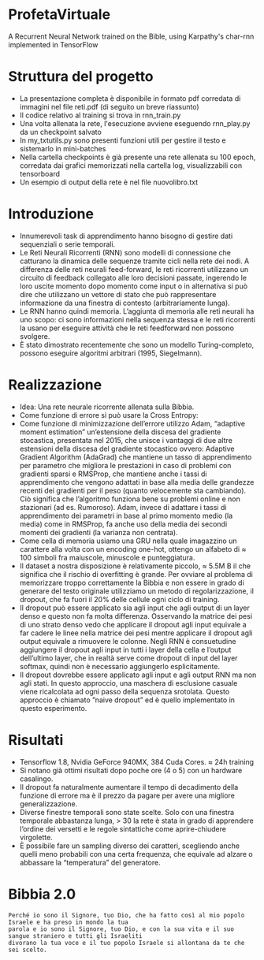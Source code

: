 # ProfetaVirtuale
A Recurrent Neural Network trained on the Bible, using Karpathy's char-rnn implemented in TensorFlow 

# Struttura del progetto
- La presentazione completa è disponibile in formato pdf corredata di immagini nel file reti.pdf (di seguito un breve riassunto)
- Il codice relativo al training si trova in rnn_train.py
- Una volta allenata la rete, l'esecuzione avviene eseguendo rnn_play.py da un checkpoint salvato
- In my_txtutils.py sono presenti funzioni utili per gestire il testo e sistemarlo in mini-batches
- Nella cartella checkpoints è già presente una rete allenata su 100 epoch, corredata dai grafici memorizzati nella cartella log, visualizzabili con tensorboard 
- Un esempio di output della rete è nel file nuovolibro.txt

# Introduzione
- Innumerevoli task di apprendimento hanno bisogno di gestire dati sequenziali o serie temporali.
- Le Reti Neurali Ricorrenti (RNN) sono modelli di connessione che catturano la dinamica delle sequenze tramite cicli nella rete dei nodi. A differenza delle reti neurali feed-forward, le reti ricorrenti utilizzano un circuito di feedback collegato alle loro decisioni passate, ingerendo le loro uscite momento dopo momento come input o in alternativa si può dire che utilizzano un vettore di stato che può rappresentare informazione da una finestra di contesto (arbitrariamente lunga).
- Le RNN hanno quindi memoria. L’aggiunta di memoria alle reti neurali ha uno scopo: ci sono informazioni nella sequenza stessa e le reti ricorrenti la usano per eseguire attività che le reti feedforward non possono svolgere.
- È stato dimostrato recentemente che sono un modello Turing-completo, possono eseguire algoritmi arbitrari (1995, Siegelmann).

# Realizzazione
- Idea: Una rete neurale ricorrente allenata sulla Bibbia.
- Come funzione di errore si può usare la Cross Entropy:
- Come funzione di minimizzazione dell’errore utilizzo Adam, “adaptive moment estimation” un’estensione della discesa del gradiente stocastica, presentata nel 2015, che unisce i vantaggi di due altre estensioni della discesa del gradiente stocastico ovvero: Adaptive Gradient Algorithm (AdaGrad) che mantiene un tasso di apprendimento per parametro che migliora le prestazioni in caso di problemi con gradienti sparsi e RMSProp, che mantiene anche i tassi di apprendimento che vengono adattati in base alla media delle grandezze recenti dei gradienti per il peso (quanto velocemente sta cambiando). Ciò significa che l’algoritmo funziona bene su problemi online e non stazionari (ad es. Rumoroso). Adam, invece di adattare i tassi di apprendimento dei parametri in base al primo momento medio (la media) come in RMSProp, fa anche uso della media dei secondi momenti dei gradienti (la varianza non centrata).
- Come cella di memoria usiamo una GRU nella quale imagazzino un carattere alla volta con un encoding one-hot, ottengo un alfabeto di ≈ 100 simboli fra maiuscole, minuscole e punteggiatura.
- Il dataset a nostra disposizione è relativamente piccolo, ≈ 5.5M B il che significa che il rischio di overfitting è grande. Per ovviare al problema di memorizzare troppo correttamente la Bibbia e non essere in grado di generare del testo originale utilizziamo un metodo di regolarizzazione, il dropout, che fa fuori il 20% delle cellule ogni ciclo di training.
- Il dropout può essere applicato sia agli input che agli output di un layer denso e questo non fa molta differenza. Osservando la matrice dei pesi di uno strato denso vedo che applicare il dropout agli input equivale a far cadere le linee nella matrice dei pesi mentre applicare il dropout agli output equivale a rimuovere le colonne. Negli RNN è consuetudine aggiungere il dropout agli input in tutti i layer della cella e l’output dell’ultimo layer, che in realtà serve come dropout di input del layer softmax, quindi non è necessario aggiungerlo esplicitamente.
- Il dropout dovrebbe essere applicato agli input e agli output RNN ma non agli stati. In questo approccio, una maschera di esclusione casuale viene ricalcolata ad ogni passo della sequenza srotolata. Questo approccio è chiamato ”naive dropout” ed è quello implementato in questo esperimento.

# Risultati 
- Tensorflow 1.8, Nvidia GeForce 940MX, 384 Cuda Cores. ≈ 24h training
- Si notano già ottimi risultati dopo poche ore (4 o 5) con un hardware casalingo.
- Il dropout fa naturalmente aumentare il tempo di decadimento della funzione di errore ma è il prezzo da pagare per avere una migliore generalizzazione.
- Diverse finestre temporali sono state scelte. Solo con una finestra temporale abbastanza lunga, > 30 la rete è stata in grado di apprendere l’ordine dei versetti e le regole sintattiche come aprire-chiudere virgolette.
- È possibile fare un sampling diverso dei caratteri, scegliendo anche quelli meno probabili con una certa frequenza, che equivale ad alzare o abbassare la “temperatura” del generatore.

# Bibbia 2.0
```
Perché io sono il Signore, tuo Dio, che ha fatto così al mio popolo Israele e ha preso in mondo la tua
parola e io sono il Signore, tuo Dio, e con la sua vita e il suo sangue straniero e tutti gli Israeliti
divorano la tua voce e il tuo popolo Israele si allontana da te che sei scelto.
```
